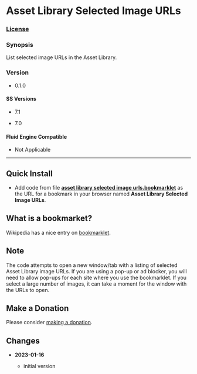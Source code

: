 # Asset Library Selected Image URLs

### [License][1]

### Synopsis

List selected image URLs in the Asset Library.

### Version

  * 0.1.0

#### SS Versions

  * 7.1
  
  * 7.0

#### Fluid Engine Compatible

  * Not Applicable

---

## Quick Install

* Add code from file **[asset library selected image urls.bookmarklet][2]** as
  the URL for a bookmark in your browser named **Asset Library Selected Image
  URLs**.

## What is a bookmarket?

Wikipedia has a nice entry on [bookmarklet][3].

## Note

The code attempts to open a new window/tab with a listing of selected Asset
Library image URLs. If you are using a pop-up or ad blocker, you will need to
allow pop-ups for each site where you use the bookmarklet. If you select a large
number of images, it can take a moment for the window with the URLs to open.

## Make a Donation

Please consider [making a donation][4].

## Changes

<!-- * **2022-05-15**

  * fix for when site is not in config
  * bumped version to v0.1.1
  -->
* **2023-01-16**

  * initial version

[1]: https://github.com/tomsWebConsulting/twcsl/blob/main/LICENSE.txt#L1
[2]: asset%20library%20selected%20image%20urls.bookmarklet#L1
[3]: https://en.wikipedia.org/wiki/Bookmarklet
[4]: https://github.com/tomsWebConsulting/twcsl#make-a-donation
